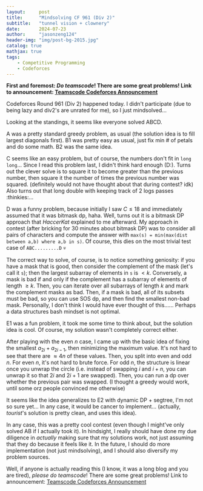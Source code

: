 ```yaml
---
layout:     post
title:      "Mindsolving CF 961 (Div 2)"
subtitle:   "tunnel vision + clownery"
date:       2024-07-23
author:     "jasonzeng124"
header-img: "img/post-bg-2015.jpg"
catalog: true
mathjax: true
tags:
    - Competitive Programming
    - Codeforces
---
```


**First and foremost: *Do teamscode*! There are some great problems! Link to announcement: [Teamscode Codeforces Announcement](https://codeforces.com/blog/entry/131526)**

Codeforces Round 961 (Div 2) happened today. I didn't participate (due to being lazy and div2's are unrated for me), so I just mindsolved...

Looking at the standings, it seems like everyone solved ABCD.

A was a pretty standard greedy problem, as usual (the solution idea is to fill largest diagonals first). B1 was pretty easy as usual, just fix min # of petals and do some math. B2 was the same idea.

C seems like an easy problem, but of course, the numbers don't fit in `long long`...
Since I read this problem last, I didn't think hard enough (D:). Turns out the clever solve is to square it to become greater than the previous number, then square it the number of times the previous number was squared. (definitely would not have thought about that during contest? idk) Also turns out that long double with keeping track of 2 logs passes :thinkies:...

D was a funny problem, because initially I saw $C\le 18$ and immediately assumed that it was bitmask dp, haha. Well, turns out it is a bitmask DP approach that _HaccerKat_ explained to me afterward. My approach in contest (after bricking for 30 minutes about bitmask DP) was to consider all pairs of characters and compute the answer with `max(s) = min(max(dist between a,b) where a,b in s)`. Of course, this dies on the most trivial test case of `ABC.........D` :skull:

The correct way to solve, of course, is to notice something geniosity: if you have a mask that is good, then consider the complement of the mask (let's call it `s`); then the largest subarray of elements in `s` is $\lt k$. Conversely, a mask is bad if and only if the complement has a subarray of elements of length $\ge k$. Then, you can iterate over all subarrays of length $k$ and mark the complement masks as bad. Then, if a mask is bad, all of its subsets must be bad, so you can use SOS dp, and then find the smallest non-bad mask. Personally, I don't think I would have ever thought of this...... Perhaps a data structures bash mindset is not optimal.

E1 was a fun problem, it took me some time to think about, but the solution idea is cool. Of course, my solution wasn't completely correct either.

After playing with the even $n$ case, I came up with the basic idea of fixing the smallest $a_{2i} + a_{2i-1}$, then minimizing the maximum value. It's not hard to see that there are $\approx 4n$ of these values. Then, you split into even and odd $n$. For even $n$, it's not hard to brute force. For odd $n$, the structure is linear once you unwrap the circle (i.e. instead of swapping $i$ and $i+n$, you can unwrap it so that $2i$ and $2i+1$ are swapped). Then, you can run a dp over whether the previous pair was swapped. (I thought a greedy would work, until some orz people convinced me otherwise)

It seems like the idea generalizes to E2 with dynamic DP + segtree, I'm not so sure yet... In any case, it would be cancer to implement... (actually, _tourist_'s solution is pretty clean, and uses this idea).

In any case, this was a pretty cool contest (even though I might've only solved AB if I actually took it). In hindsight, I really should have done my due diligence in *actually* making sure that my solutions work, not just assuming that they do because it feels like it. In the future, I should do more implementation (not just mindsolving), and I should also diversify my problem sources.

Well, if anyone is actually reading this (I know, it was a long blog and you are tired), *please do teamscode*! There are some great problems! Link to announcement: [Teamscode Codeforces Announcement](https://codeforces.com/blog/entry/131526)

